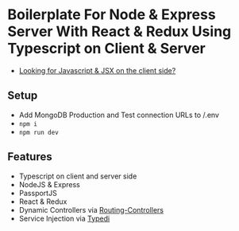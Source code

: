 # Boilerplate For Node & Express Server With React & Redux Using Typescript on Client & Server

- [Looking for Javascript & JSX on the client side?](https://github.com/jmrapp1/GameSite)

## Setup
- Add MongoDB Production and Test connection URLs to /.env
- `npm i`
- `npm run dev`

## Features
- Typescript on client and server side
- NodeJS & Express
- PassportJS
- React & Redux
- Dynamic Controllers via [Routing-Controllers](https://github.com/typestack/routing-controllers)
- Service Injection via [Typedi](https://github.com/typestack/typedi)